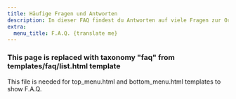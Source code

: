 ```yaml
---
title: Häufige Fragen und Antworten
description: In dieser FAQ findest du Antworten auf viele Fragen zur Organic Maps App, zu unseren Mitarbeitern und zu unserem Projekt
extra:
  menu_title: F.A.Q. {translate me}
---
```


### This page is replaced with taxonomy "faq" from templates/faq/list.html template

This file is needed for top_menu.html and bottom_menu.html templates to show F.A.Q.
